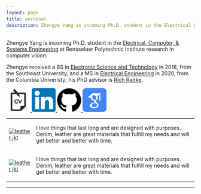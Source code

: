 ```yaml
---
layout: page
title: personal
description: Zhengye Yang is incoming Ph.D. student in the Electrical Engineering at Rensselaer Polytechnic Institute; research in computer vision
---
```

Zhengye Yang is incoming Ph.D. student in the [Electrical, Computer, & Systems Engineering](https://www.ecse.rpi.edu) at Rensselaer Polytechnic Institute
research in computer vision.

Zhengye received a BS in [Electronic Science and Technology](https://electronic.seu.edu.cn/dz_en/)
in 2018, from the
Southeast University, and a
MS in [Electrical Engineering](https://www.ee.columbia.edu) in 2020, from the
Columbia Univeristy; his PhD advisor is
[Rich Radke](https://www.ecse.rpi.edu/~rjradke/index.htm).


<a href="{{ BASE_PATH }}/zhengye_cv_2_1.pdf">
<img border="0" alt="CV" src="high_res_icon/cv-icon.png" width="64" height="64">
</a>
<a href="https://www.linkedin.com/in/zhengye-yang/">
<img border="0" alt="LinkedIn" src="high_res_icon/linkedin-icon.png" width="64" height="64">
</a>
<a href="https://github.com/zylearncoding">
<img border="0" alt="Github" src="high_res_icon/github-icon.png" width="64" height="64">
</a>
<a href="https://scholar.google.com/citations?user=PGbaGDsAAAAJ&hl=en">
<img border="0" alt="GoogleScholar" src="high_res_icon/googlescholar-icon.png" width="64" height="64">
</a>


<table class="wide">
<tr>
  <td class="left">
    <a href="../publpics/leather_jkt.png">
            <img src="../publpics/leather_jkt.png"
                  title="leather jkt" alt="leather jkt"/></a>
  </td>
  <td class="right">
    <p >
        I love things that last long and are designed with purposes. Denim, leather are great materials that fulfill my needs and will get better and better with time.
    </p>
  </td>
</tr>
<tr>
  <td class="left">
    <a href="../publpics/leather_jkt.png">
            <img src="../publpics/leather_jkt.png"
                  title="leather jkt" alt="leather jkt"/></a>
  </td>
  <td class="right">
    <p >
        I love things that last long and are designed with purposes. Denim, leather are great materials that fulfill my needs and will get better and better with time.
    </p>
  </td>
</tr>
</table>





---

